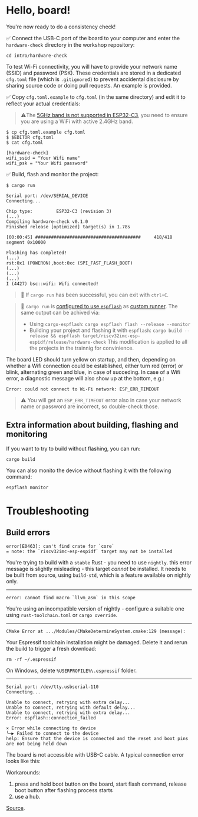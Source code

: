 # Hello, board!

You're now ready to do a consistency check!

✅ Connect the USB-C port of the board to your computer and enter the `hardware-check` directory in the workshop repository:

```console
cd intro/hardware-check
```

To test Wi-Fi connectivity, you will have to provide your network name (SSID) and password (PSK). These credentials are stored in a dedicated `cfg.toml` file (which is `.gitignore`d) to prevent accidental disclosure by sharing source code or doing pull requests. An example is provided.

✅ Copy `cfg.toml.example` to `cfg.toml` (in the same directory) and edit it to reflect your actual credentials:

> ⚠️The [5GHz band is not supported in ESP32-C3](https://www.espressif.com/en/news/ESP32-C3_Wi-Fi_Certified#:~:text=ESP32%2DC3%20is%20a%20safe,wide%20range%20of%20IoT%20applications), you need to ensure you are using a WiFi with active 2.4GHz band.

```console
$ cp cfg.toml.example cfg.toml
$ $EDITOR cfg.toml
$ cat cfg.toml

[hardware-check]
wifi_ssid = "Your Wifi name"
wifi_psk = "Your Wifi password"
```


✅ Build, flash and monitor the project:

```console
$ cargo run

Serial port: /dev/SERIAL_DEVICE
Connecting...

Chip type:         ESP32-C3 (revision 3)
(...)
Compiling hardware-check v0.1.0
Finished release [optimized] target(s) in 1.78s

[00:00:45] ########################################     418/418     segment 0x10000

Flashing has completed!
(...)
rst:0x1 (POWERON),boot:0xc (SPI_FAST_FLASH_BOOT)
(...)
(...)
(...)
I (4427) bsc::wifi: Wifi connected!
```

>🔎 If `cargo run` has been successful, you can exit with `ctrl+C`.

> 🔎 `cargo run` is [configured to use `espflash`](https://github.com/esp-rs/espressif-trainings/blob/main/intro/hardware-check/.cargo/config.toml#L6) as [custom runner](https://doc.rust-lang.org/cargo/reference/config.html#target). The same output can be achived via:
> - Using `cargo-espflash`: `cargo espflash flash --release --monitor`
> - Building your project and flashing it with `espflash`: `cargo build --release && espflash target/riscv32imc-esp-espidf/release/hardware-check`
> This modification is applied to all the projects in the trainnig for convinience.

The board LED should turn yellow on startup, and then, depending on whether a Wifi connection could be established, either turn red (error) or blink, alternating green and blue, in case of succeding. In case of a Wifi error, a diagnostic message will also show up at the bottom, e.g.:

```console
Error: could not connect to Wi-Fi network: ESP_ERR_TIMEOUT
```
> ⚠️ You will get an `ESP_ERR_TIMEOUT` error also in case your network name or password are incorrect, so double-check those.

## Extra information about building, flashing and monitoring

If you want to try to build without flashing, you can run:

 ```console
 cargo build
 ```
You can also monito the device without flashing it with the following command:

```console
espflash monitor
```


# Troubleshooting

## Build errors

```console
error[E0463]: can't find crate for `core`
= note: the `riscv32imc-esp-espidf` target may not be installed
```

You're trying to build with a `stable` Rust - you need to use `nightly`.
this error message is slightly misleading - this target *cannot* be installed. It needs to be built from source, using `build-std`, which is a feature available on nightly only.

---

```console
error: cannot find macro `llvm_asm` in this scope
```

You're using an incompatible version of nightly - configure a suitable one using `rust-toolchain.toml` or  `cargo override`.

---

```console
CMake Error at .../Modules/CMakeDetermineSystem.cmake:129 (message):
```

Your Espressif toolchain installation might be damaged. Delete it and rerun the build to trigger a fresh download:

```console
rm -rf ~/.espressif
```
On Windows, delete `%USERPROFILE%\.espressif` folder.

---

 ```console
Serial port: /dev/tty.usbserial-110
Connecting...

Unable to connect, retrying with extra delay...
Unable to connect, retrying with default delay...
Unable to connect, retrying with extra delay...
Error: espflash::connection_failed

× Error while connecting to device
╰─▶ Failed to connect to the device
help: Ensure that the device is connected and the reset and boot pins are not being held down
```

The board is not accessible with USB-C cable. A typical connection error looks like this:


Workarounds:
1. press and hold boot button on the board, start flash command, release boot button after flashing process starts
2. use a hub.

[Source](https://georgik.rocks/unable-to-flash-esp32-with-these-usb-c-cables/).
